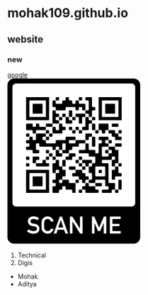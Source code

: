 # mohak109.github.io
## website
### new
[google](https://www.google.com/)
<br>
<img src = "MR404_5.0.png">
1. Technical
2. Digis
* Mohak
* Aditya
